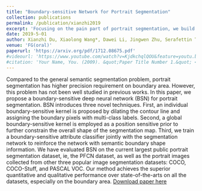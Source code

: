 ```yaml
---
title: "Boundary-sensitive Network for Portrait Segmentation"
collection: publications
permalink: /publication/xianzhi2019
excerpt: 'Focusing on the pain part of portrait segmentation, we build an end-to-end solution and obtain more realistic results, especially on the object boundary.'
date: 2019-5-01
author: Xianzhi Du, Xiaolong Wang*, Dawei Li, Jingwen Zhu, Serafettin Tasci, Cameron Upright, Stephen Walsh, Larry Davis
venue: 'FG(oral)'
paperurl: 'https://arxiv.org/pdf/1712.08675.pdf'
#videourl: 'https://www.youtube.com/watch?v=KjdkchqlQOU&feature=youtu.be'
#citation: 'Your Name, You. (2009). &quot;Paper Title Number 1.&quot; <i>Journal 1</i>. 1(1).'
---
```

Compared to the general semantic segmentation problem, portrait segmentation has higher precision requirement on boundary area. However, this problem has not been well studied in previous works. In this paper, we propose a boundary-sensitive deep neural network (BSN) for portrait segmentation. BSN introduces three novel techniques. First, an individual boundary-sensitive kernel is proposed by dilating the contour line and assigning the boundary pixels with multi-class labels. Second, a global boundary-sensitive kernel is employed as a position sensitive prior to further constrain the overall shape of the segmentation map. Third, we train a boundary-sensitive attribute classifier jointly with the segmentation network to reinforce the network with semantic boundary shape information. We have evaluated BSN on the current largest public portrait segmentation dataset, ie, the PFCN dataset, as well as the portrait images collected from other three popular image segmentation datasets: COCO, COCO-Stuff, and PASCAL VOC. Our method achieves the superior quantitative and qualitative performance over state-of-the-arts on all the datasets, especially on the boundary area.
[Download paper here](https://arxiv.org/pdf/1712.08675.pdf)

